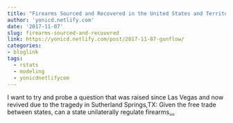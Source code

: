 ```yaml
---
title: "Firearms Sourced and Recovered in the United States and Territories 2010-2016"
author: 'yonicd.netlify.com'
date: '2017-11-07'
slug: firearms-sourced-and-recovered
link: https://yonicd.netlify.com/post/2017-11-07-gunflow/
categories:
- bloglink
tags:
  - rstats
  - modeling
  - yonicdnetlifycom
---
```


I want to try and probe a question that was raised since Las Vegas and now revived due to the tragedy in Sutherland Springs,TX: Given the free trade between states, can a state unilaterally regulate firearms[... <i class="fas fa-external-link-alt"></i>](https://yonicd.netlify.com/post/2017-11-07-gunflow/)

